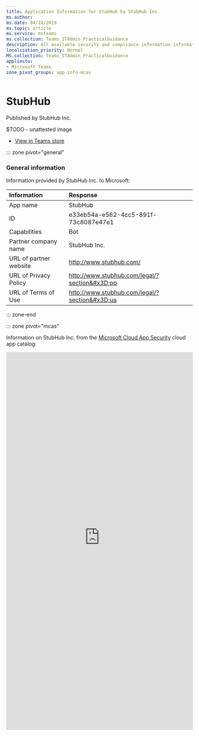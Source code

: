```yaml
---
title: Application Information for StubHub by StubHub Inc.
ms.author: 
ms.date: 04/24/2019
ms.topic: article
ms.service: msteams
ms.collection: Teams_ITAdmin_PracticalGuidance
description: All available security and compliance information information for StubHub, its data handling policies, its Microsoft Cloud App Security app catalog information, and security/compliance information in the CSA STAR registry.
localization_priority: Normal
MS.collection: Teams_ITAdmin_PracticalGuidance
appliesto:
- Microsoft Teams
zone_pivot_groups: app-info-mcas
---
```

# StubHub

Published by StubHub Inc.

$TODO - unattested image

* <a href="https://teams.microsoft.com/l/app/e33eb54a-e562-4cc5-891f-73c8087e47e1" target="_blank">View in Teams store</a>

::: zone pivot="general"

### General information

Information provided by StubHub Inc. to Microsoft:

| **Information** | **Response** |
|:----------------|:-------------|
| App name | StubHub |
| ID | e33eb54a-e562-4cc5-891f-73c8087e47e1 |
| Capabilities | Bot |
| Partner company name | StubHub Inc. |
| URL of partner website | <http://www.stubhub.com/> |
| URL of Privacy Policy | <http://www.stubhub.com/legal/?section&#x3D;pp> |
| URL of Terms of Use | <http://www.stubhub.com/legal/?section&#x3D;ua> |

::: zone-end


::: zone pivot="mcas"

Information on StubHub Inc. from the [Microsoft Cloud App Security](https://www.microsoft.com/en-us/enterprise-mobility-security/cloud-app-security) cloud app catalog:

<iframe height='1020' title='Microsoft Cloud App Security Information' src='https://3ca685143b5b46b4b0e5266dadf2e97c.codepen.website/#/dashboard/26816' frameborder='no'  style='width: 100%;'>

<a href="https://3ca685143b5b46b4b0e5266dadf2e97c.codepen.website/#/dashboard/26816" target="_blank">View in a new tab</a>

::: zone-end

